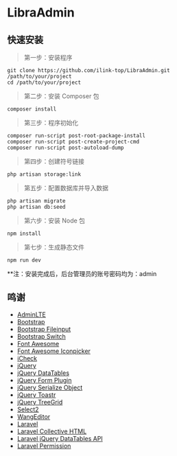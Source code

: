 # LibraAdmin

## 快速安装

> 第一步：安装程序

```
git clone https://github.com/ilink-top/LibraAdmin.git /path/to/your/project
cd /path/to/your/project
```

> 第二步：安装 Composer 包

```
composer install
```

> 第三步：程序初始化

```
composer run-script post-root-package-install
composer run-script post-create-project-cmd
composer run-script post-autoload-dump
```

> 第四步：创建符号链接

```
php artisan storage:link
```

> 第五步：配置数据库并导入数据

```
php artisan migrate
php artisan db:seed
```

> 第六步：安装 Node 包

```
npm install
```

> 第七步：生成静态文件

```
npm run dev
```

**注：安装完成后，后台管理员的账号密码均为：admin

## 鸣谢

- [AdminLTE](https://github.com/ColorlibHQ/AdminLTE)
- [Bootstrap](https://github.com/twbs/bootstrap)
- [Bootstrap Fileinput](https://github.com/kartik-v/bootstrap-fileinput)
- [Bootstrap Switch](https://github.com/Bttstrp/bootstrap-switch)
- [Font Awesome](https://github.com/FortAwesome/Font-Awesome)
- [Font Awesome Iconpicker](https://github.com/itsjavi/fontawesome-iconpicker)
- [iCheck](https://github.com/fronteed/icheck)
- [jQuery](https://github.com/jquery/jquery)
- [jQuery DataTables](https://github.com/DataTables/Dist-DataTables-Bootstrap)
- [jQuery Form Plugin](https://github.com/jquery-form/form)
- [jQuery Serialize Object](https://github.com/macek/jquery-serialize-object)
- [jQuery Toastr](https://github.com/CodeSeven/toastr)
- [jQuery TreeGrid](https://github.com/maxazan/jquery-treegrid)
- [Select2](https://github.com/select2/select2)
- [WangEditor](https://github.com/wangfupeng1988/wangEditor)
- [Laravel](https://github.com/laravel/laravel)
- [Laravel Collective HTML](https://github.com/LaravelCollective/html)
- [Laravel jQuery DataTables API](https://github.com/yajra/laravel-datatables)
- [Laravel Permission](https://github.com/spatie/laravel-permission)